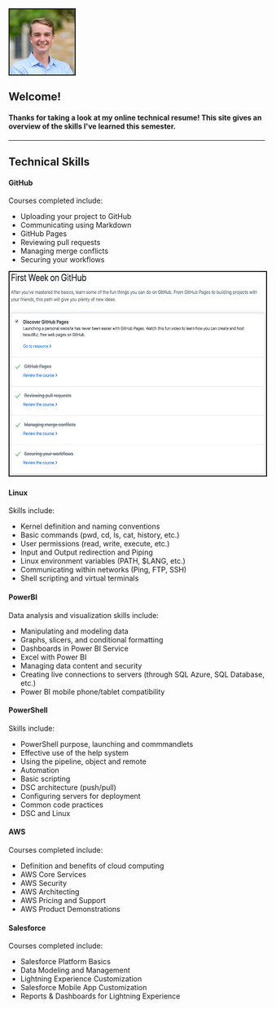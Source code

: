 <img src="samblue.jpg" alt="Sam Trizza Avatar" width="128" height="128" align="center" border="2">
<style>
  img {
  border: 50%;
  }
</style>

<h2>Welcome!</h2>
<h4>Thanks for taking a look at my online technical resume! This site gives an overview of the skills I've learned this semester.</h4>

<hr>

<h2><b>Technical Skills</b></h2>

<h4><b>GitHub</b></h4>
<p>Courses completed include:
<ul>
  <li>Uploading your project to GitHub</li>
  <li>Communicating using Markdown</li>
  <li>GitHub Pages</li>
  <li>Reviewing pull requests</li>
  <li>Managing merge conflicts</li>
  <li>Securing your workflows</li>
</ul>
<img src="github1.png" alt="First Week on GitHub" width="600" height="400" border="2">
</p>

<h4><b>Linux</b></h4>
<p>Skills include:
  <ul>
  <li>Kernel definition and naming conventions</li>
  <li>Basic commands (pwd, cd, ls, cat, history, etc.)</li>
  <li>User permissions (read, write, execute, etc.)</li>
  <li>Input and Output redirection and Piping</li>
  <li>Linux environment variables (PATH, $LANG, etc.)</li>
  <li>Communicating within networks (Ping, FTP, SSH)</li>
  <li>Shell scripting and virtual terminals</li>
  </ul>
</p>

<h4><b>PowerBI</b></h4>
<p>Data analysis and visualization skills include:
  <ul>
  <li>Manipulating and modeling data</li>
  <li>Graphs, slicers, and conditional formatting</li>
  <li>Dashboards in Power BI Service</li>
  <li>Excel with Power BI</li>
  <li>Managing data content and security</li>
  <li>Creating live connections to servers (through SQL Azure, SQL Database, etc.)</li>
  <li>Power BI mobile phone/tablet compatibility</li>
  </ul>
</p>

<h4><b>PowerShell</b></h4>
<p>Skills include:
  <ul>
  <li>PowerShell purpose, launching and commmandlets</li>
  <li>Effective use of the help system</li>
  <li>Using the pipeline, object and remote</li>
  <li>Automation</li>
  <li>Basic scripting</li>
  <li>DSC architecture (push/pull)</li>
  <li>Configuring servers for deployment</li>
  <li>Common code practices</li>
  <li>DSC and Linux</li>
  </ul>
</p> 

<h4><b>AWS</b></h4>
<p>Courses completed include:
  <ul>
  <li>Definition and benefits of cloud computing</li>
  <li>AWS Core Services</li>
  <li>AWS Security</li>
  <li>AWS Architecting</li>
  <li>AWS Pricing and Support</li>
  <li>AWS Product Demonstrations</li>
  </ul>
</p> 

<h4><b>Salesforce</b></h4>
<p>Courses completed include:
  <ul>
  <li>Salesforce Platform Basics</li>
  <li>Data Modeling and Management</li>
  <li>Lightning Experience Customization</li>
  <li>Salesforce Mobile App Customization</li>
  <li>Reports & Dashboards for Lightning Experience</li>
  </ul>
</p> 
